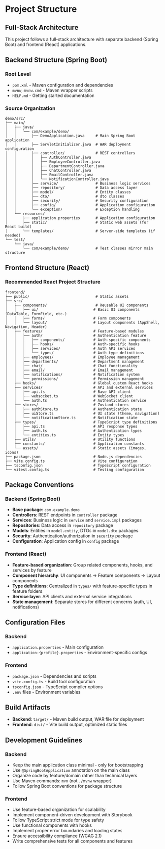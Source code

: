 # Project Structure

## Full-Stack Architecture
This project follows a full-stack architecture with separate backend (Spring Boot) and frontend (React) applications.

## Backend Structure (Spring Boot)

### Root Level
- `pom.xml` - Maven configuration and dependencies
- `mvnw`, `mvnw.cmd` - Maven wrapper scripts
- `HELP.md` - Getting started documentation

### Source Organization
```
demo/src/
├── main/
│   ├── java/
│   │   └── com/example/demo/
│   │       ├── DemoApplication.java     # Main Spring Boot application
│   │       ├── ServletInitializer.java  # WAR deployment configuration
│   │       ├── controller/              # REST controllers
│   │       │   ├── AuthController.java
│   │       │   ├── EmployeeController.java
│   │       │   ├── DepartmentController.java
│   │       │   ├── ChatController.java
│   │       │   ├── EmailController.java
│   │       │   └── NotificationController.java
│   │       ├── service/                 # Business logic services
│   │       ├── repository/              # Data access layer
│   │       ├── model/                   # Entity classes
│   │       ├── dto/                     # dto classes
│   │       ├── security/                # Security configuration
│   │       ├── config/                  # Application configuration
│   │       └── exception/               # Exception handling
│   └── resources/
│       ├── application.properties       # Application configuration
│       ├── static/                      # Static web assets (for React build)
│       └── templates/                   # Server-side templates (if needed)
└── test/
    └── java/
        └── com/example/demo/            # Test classes mirror main structure
```

## Frontend Structure (React)

### Recommended React Project Structure
```
frontend/
├── public/                              # Static assets
├── src/
│   ├── components/                      # Reusable UI components
│   │   ├── ui/                         # Basic UI components (DataTable, FormField, etc.)
│   │   ├── forms/                      # Form components
│   │   └── layout/                     # Layout components (AppShell, Navigation, Header)
│   ├── features/                       # Feature-based modules
│   │   ├── auth/                       # Authentication feature
│   │   │   ├── components/             # Auth-specific components
│   │   │   ├── hooks/                  # Auth-specific hooks
│   │   │   ├── services/               # Auth API services
│   │   │   └── types/                  # Auth type definitions
│   │   ├── employees/                  # Employee management
│   │   ├── departments/                # Department management
│   │   ├── chat/                       # Chat functionality
│   │   ├── email/                      # Email management
│   │   ├── notifications/              # Notification system
│   │   └── permissions/                # Permission management
│   ├── hooks/                          # Global custom React hooks
│   ├── services/                       # API and external services
│   │   ├── api.ts                      # Base API client
│   │   ├── websocket.ts                # WebSocket client
│   │   └── auth.ts                     # Authentication service
│   ├── stores/                         # Zustand stores
│   │   ├── authStore.ts                # Authentication state
│   │   ├── uiStore.ts                  # UI state (theme, navigation)
│   │   └── notificationStore.ts        # Notification state
│   ├── types/                          # TypeScript type definitions
│   │   ├── api.ts                      # API response types
│   │   ├── auth.ts                     # Authentication types
│   │   └── entities.ts                 # Entity types
│   ├── utils/                          # Utility functions
│   ├── constants/                      # Application constants
│   └── assets/                         # Static assets (images, icons)
├── package.json                        # Node.js dependencies
├── vite.config.ts                      # Vite configuration
├── tsconfig.json                       # TypeScript configuration
└── vitest.config.ts                    # Testing configuration
```

## Package Conventions

### Backend (Spring Boot)
- **Base package**: `com.example.demo`
- **Controllers**: REST endpoints in `controller` package
- **Services**: Business logic in `service` and `service.impl` packages
- **Repositories**: Data access in `repository` package
- **Models**: Entities in `model.entity`, DTOs in `model.dto` packages
- **Security**: Authentication/authorization in `security` package
- **Configuration**: Application config in `config` package

### Frontend (React)
- **Feature-based organization**: Group related components, hooks, and services by feature
- **Component hierarchy**: UI components → Feature components → Layout components
- **Type definitions**: Centralized in `types/` with feature-specific types in feature folders
- **Service layer**: API clients and external service integrations
- **State management**: Separate stores for different concerns (auth, UI, notifications)

## Configuration Files

### Backend
- `application.properties` - Main configuration
- `application-{profile}.properties` - Environment-specific configs

### Frontend
- `package.json` - Dependencies and scripts
- `vite.config.ts` - Build tool configuration
- `tsconfig.json` - TypeScript compiler options
- `.env` files - Environment variables

## Build Artifacts
- **Backend**: `target/` - Maven build output, WAR file for deployment
- **Frontend**: `dist/` - Vite build output, optimized static files

## Development Guidelines

### Backend
- Keep the main application class minimal - only for bootstrapping
- Use `@SpringBootApplication` annotation on the main class
- Organize code by feature/domain rather than technical layers
- Use Maven commands: `mvn` (not `./mvnw` wrapper)
- Follow Spring Boot conventions for package structure

### Frontend
- Use feature-based organization for scalability
- Implement component-driven development with Storybook
- Follow TypeScript strict mode for type safety
- Use functional components with hooks
- Implement proper error boundaries and loading states
- Ensure accessibility compliance (WCAG 2.1)
- Write comprehensive tests for all components and features